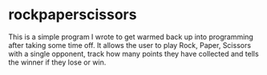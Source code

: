 # rockpaperscissors
This is a simple program I wrote to get warmed back up into programming after taking some time off.  It allows the user to play Rock, Paper, Scissors with a single opponent, track how many points they have collected and tells the winner if they lose or win. 

